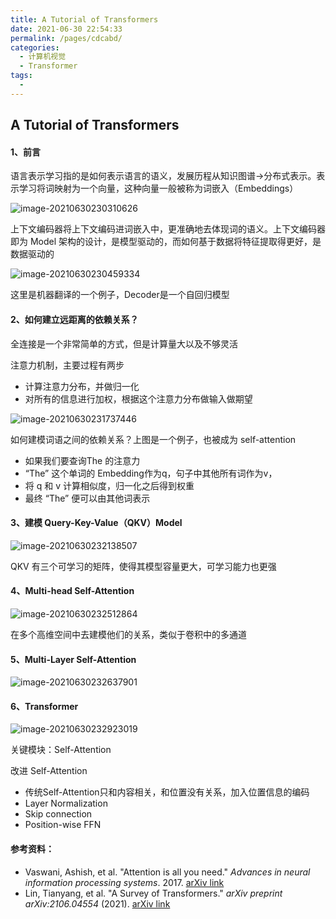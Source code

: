 ```yaml
---
title: A Tutorial of Transformers
date: 2021-06-30 22:54:33
permalink: /pages/cdcabd/
categories:
  - 计算机视觉
  - Transformer
tags:
  - 
---
```

## A Tutorial of Transformers

#### 1、前言

语言表示学习指的是如何表示语言的语义，发展历程从知识图谱->分布式表示。表示学习将词映射为一个向量，这种向量一般被称为词嵌入（Embeddings）

![image-20210630230310626](https://muyun-blog-pic.oss-cn-shanghai.aliyuncs.com/picgo/image-20210630230310626.png)

上下文编码器将上下文编码进词嵌入中，更准确地去体现词的语义。上下文编码器即为 Model 架构的设计，是模型驱动的，而如何基于数据将特征提取得更好，是数据驱动的

![image-20210630230459334](https://muyun-blog-pic.oss-cn-shanghai.aliyuncs.com/picgo/image-20210630230459334.png)

这里是机器翻译的一个例子，Decoder是一个自回归模型

#### 2、如何建立远距离的依赖关系？

全连接是一个非常简单的方式，但是计算量大以及不够灵活

注意力机制，主要过程有两步

- 计算注意力分布，并做归一化
- 对所有的信息进行加权，根据这个注意力分布做输入做期望

![image-20210630231737446](https://muyun-blog-pic.oss-cn-shanghai.aliyuncs.com/picgo/image-20210630231737446.png)

如何建模词语之间的依赖关系？上图是一个例子，也被成为 self-attention

- 如果我们要查询The 的注意力
- “The” 这个单词的 Embedding作为q，句子中其他所有词作为v，
- 将 q 和 v 计算相似度，归一化之后得到权重
- 最终 “The” 便可以由其他词表示

#### 3、建模 Query-Key-Value（QKV）Model

![image-20210630232138507](https://muyun-blog-pic.oss-cn-shanghai.aliyuncs.com/picgo/image-20210630232138507.png)

QKV 有三个可学习的矩阵，使得其模型容量更大，可学习能力也更强

#### 4、Multi-head Self-Attention

![image-20210630232512864](https://muyun-blog-pic.oss-cn-shanghai.aliyuncs.com/picgo/image-20210630232512864.png)

在多个高维空间中去建模他们的关系，类似于卷积中的多通道

#### 5、Multi-Layer Self-Attention

![image-20210630232637901](https://muyun-blog-pic.oss-cn-shanghai.aliyuncs.com/picgo/image-20210630232637901.png)

#### 6、Transformer

![image-20210630232923019](https://muyun-blog-pic.oss-cn-shanghai.aliyuncs.com/picgo/image-20210630232923019.png)

关键模块：Self-Attention

改进 Self-Attention

- 传统Self-Attention只和内容相关，和位置没有关系，加入位置信息的编码
- Layer Normalization
- Skip connection
- Position-wise FFN





#### 参考资料：

- Vaswani, Ashish, et al. "Attention is all you need." *Advances in neural information processing systems*. 2017. [arXiv link](https://arxiv.org/abs/1706.03762)
- Lin, Tianyang, et al. "A Survey of Transformers." *arXiv preprint arXiv:2106.04554* (2021). [arXiv link](https://arxiv.org/abs/2106.04554)

